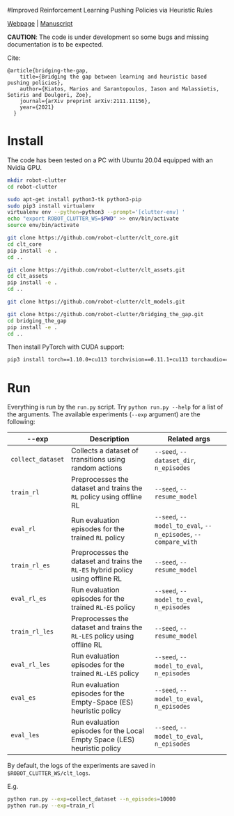 #Improved Reinforcement Learning Pushing Policies via Heuristic Rules


[Webpage](https://robot-clutter.github.io/bridging-the-gap) | [Manuscript](https://arxiv.org/pdf/2111.11156.pdf)

**CAUTION**: The code is under development so some bugs and missing documentation is to be expected.

Cite:
```
@article{bridging-the-gap,
    title={Bridging the gap between learning and heuristic based pushing policies},
    author={Kiatos, Marios and Sarantopoulos, Iason and Malassiotis, Sotiris and Doulgeri, Zoe},
    journal={arXiv preprint arXiv:2111.11156},
    year={2021}
  }
```

# Install

The code has been tested on a PC with Ubuntu 20.04 equipped with an Nvidia GPU.

```bash
mkdir robot-clutter
cd robot-clutter

sudo apt-get install python3-tk python3-pip
sudo pip3 install virtualenv
virtualenv env --python=python3 --prompt='[clutter-env] '
echo "export ROBOT_CLUTTER_WS=$PWD" >> env/bin/activate
source env/bin/activate

git clone https://github.com/robot-clutter/clt_core.git
cd clt_core
pip install -e .
cd ..

git clone https://github.com/robot-clutter/clt_assets.git
cd clt_assets
pip install -e .
cd ..

git clone https://github.com/robot-clutter/clt_models.git

git clone https://github.com/robot-clutter/bridging_the_gap.git
cd bridging_the_gap
pip install -e .
cd ..

```

Then install PyTorch with CUDA support:

```bash
pip3 install torch==1.10.0+cu113 torchvision==0.11.1+cu113 torchaudio==0.10.0+cu113 -f https://download.pytorch.org/whl/cu113/torch_stable.html
```

# Run

Everything is run by the `run.py` script. Try `python run.py --help` for a list of the arguments. The available experiments (`--exp` argument) are the following:

| --exp                    | Description                                                                    | Related args                                                |
|--------------------------|--------------------------------------------------------------------------------|-------------------------------------------------------------|
| `collect_dataset`        | Collects a dataset of transitions using random actions                         |`--seed`, `--dataset_dir`, `n_episodes`                      | 
| `train_rl`               | Preprocesses the dataset and trains the `RL` policy using offline RL           |`--seed`, `--resume_model`                                   | 
| `eval_rl`                | Run evaluation episodes for the trained `RL` policy                            |`--seed`, `--model_to_eval`, `--n_episodes`, `--compare_with`| 
| `train_rl_es`            | Preprocesses the dataset and trains the `RL-ES` hybrid policy using offline RL |`--seed`, `--resume_model`                                   | 
| `eval_rl_es`             | Run evaluation episodes for the trained `RL-ES` policy                         |`--seed`, `--model_to_eval`, `n_episodes`                    | 
| `train_rl_les`           | Preprocesses the dataset and trains the `RL-LES` policy using offline RL       |`--seed`, `--resume_model`                                   | 
| `eval_rl_les`            | Run evaluation episodes for the trained `RL-LES` policy                        |`--seed`, `--model_to_eval`, `n_episodes`                    | 
| `eval_es`                | Run evaluation episodes for the Empty-Space (ES) heuristic policy              |`--seed`, `--model_to_eval`, `n_episodes`                    |
| `eval_les`               | Run evaluation episodes for the Local Empty Space (LES) heuristic policy       |`--seed`, `--model_to_eval`, `n_episodes`                    |

By default, the logs of the experiments are saved in `$ROBOT_CLUTTER_WS/clt_logs`.

E.g.

```bash
python run.py --exp=collect_dataset --n_episodes=10000
python run.py --exp=train_rl
```
